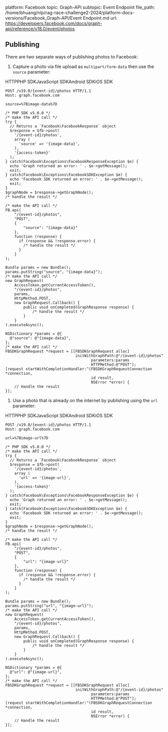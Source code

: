 platform: Facebook
topic: Graph-API
subtopic: Event Endpoint
file_path: /home/bhuang/nlp/rag-race-challenge2-2024/platform-docs-versions/Facebook_Graph-API/Event Endpoint.md
url: https://developers.facebook.com/docs/graph-api/reference/v18.0/event/photos


## Publishing

There are two separate ways of publishing photos to Facebook:

1. Capture a photo via file upload as `multipart/form-data` then use the `source` parameter:

HTTPPHP SDKJavaScript SDKAndroid SDKiOS SDK

    POST /v19.0/{event-id}/photos HTTP/1.1
    Host: graph.facebook.com
    
    source=%7Bimage-data%7D

    /* PHP SDK v5.0.0 */
    /* make the API call */
    try {
      // Returns a `Facebook\FacebookResponse` object
      $response = $fb->post(
        '/{event-id}/photos',
        array (
          'source' => '{image-data}',
        ),
        '{access-token}'
      );
    } catch(Facebook\Exceptions\FacebookResponseException $e) {
      echo 'Graph returned an error: ' . $e->getMessage();
      exit;
    } catch(Facebook\Exceptions\FacebookSDKException $e) {
      echo 'Facebook SDK returned an error: ' . $e->getMessage();
      exit;
    }
    $graphNode = $response->getGraphNode();
    /* handle the result */

    /* make the API call */
    FB.api(
        "/{event-id}/photos",
        "POST",
        {
            "source": "{image-data}"
        },
        function (response) {
          if (response && !response.error) {
            /* handle the result */
          }
        }
    );

    Bundle params = new Bundle();
    params.putString("source", "{image-data}");
    /* make the API call */
    new GraphRequest(
        AccessToken.getCurrentAccessToken(),
        "/{event-id}/photos",
        params,
        HttpMethod.POST,
        new GraphRequest.Callback() {
            public void onCompleted(GraphResponse response) {
                /* handle the result */
            }
        }
    ).executeAsync();

    NSDictionary *params = @{
      @"source": @"{image-data}",
    };
    /* make the API call */
    FBSDKGraphRequest *request = [[FBSDKGraphRequest alloc]
                                   initWithGraphPath:@"/{event-id}/photos"
                                          parameters:params
                                          HTTPMethod:@"POST"];
    [request startWithCompletionHandler:^(FBSDKGraphRequestConnection *connection,
                                          id result,
                                          NSError *error) {
        // Handle the result
    }];

1. Use a photo that is already on the internet by publishing using the `url` parameter:

HTTPPHP SDKJavaScript SDKAndroid SDKiOS SDK

    POST /v19.0/{event-id}/photos HTTP/1.1
    Host: graph.facebook.com
    
    url=%7Bimage-url%7D

    /* PHP SDK v5.0.0 */
    /* make the API call */
    try {
      // Returns a `Facebook\FacebookResponse` object
      $response = $fb->post(
        '/{event-id}/photos',
        array (
          'url' => '{image-url}',
        ),
        '{access-token}'
      );
    } catch(Facebook\Exceptions\FacebookResponseException $e) {
      echo 'Graph returned an error: ' . $e->getMessage();
      exit;
    } catch(Facebook\Exceptions\FacebookSDKException $e) {
      echo 'Facebook SDK returned an error: ' . $e->getMessage();
      exit;
    }
    $graphNode = $response->getGraphNode();
    /* handle the result */

    /* make the API call */
    FB.api(
        "/{event-id}/photos",
        "POST",
        {
            "url": "{image-url}"
        },
        function (response) {
          if (response && !response.error) {
            /* handle the result */
          }
        }
    );

    Bundle params = new Bundle();
    params.putString("url", "{image-url}");
    /* make the API call */
    new GraphRequest(
        AccessToken.getCurrentAccessToken(),
        "/{event-id}/photos",
        params,
        HttpMethod.POST,
        new GraphRequest.Callback() {
            public void onCompleted(GraphResponse response) {
                /* handle the result */
            }
        }
    ).executeAsync();

    NSDictionary *params = @{
      @"url": @"{image-url}",
    };
    /* make the API call */
    FBSDKGraphRequest *request = [[FBSDKGraphRequest alloc]
                                   initWithGraphPath:@"/{event-id}/photos"
                                          parameters:params
                                          HTTPMethod:@"POST"];
    [request startWithCompletionHandler:^(FBSDKGraphRequestConnection *connection,
                                          id result,
                                          NSError *error) {
        // Handle the result
    }];